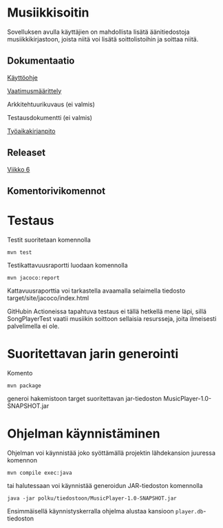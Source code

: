 Musiikkisoitin
===========

Sovelluksen avulla käyttäjien on mahdollista lisätä äänitiedostoja musiikkikirjastoon, joista niitä voi lisätä soittolistoihin ja soittaa niitä.

Dokumentaatio
------------
[Käyttöohje](documentation/user_guide.md) 

[Vaatimusmäärittely](documentation/requirement_analysis.md)

Arkkitehtuurikuvaus (ei valmis)

Testausdokumentti (ei valmis)

[Työaikakirjanpito](documentation/hours.md)

Releaset
----------

[Viikko 6](https://github.com/HoolaBoola/ot-harjoitustyo/releases/tag/viikko6)

Komentorivikomennot
----------

# Testaus

Testit suoritetaan komennolla

`mvn test`

Testikattavuusraportti luodaan komennolla

`mvn jacoco:report`

Kattavuusraporttia voi tarkastella avaamalla selaimella tiedosto target/site/jacoco/index.html

GitHubin Actioneissa tapahtuva testaus ei tällä hetkellä mene läpi, sillä SongPlayerTest vaatii musiikin soittoon sellaisia resursseja, joita ilmeisesti palvelimella ei ole.

# Suoritettavan jarin generointi

Komento

`mvn package`

generoi hakemistoon target suoritettavan jar-tiedoston MusicPlayer-1.0-SNAPSHOT.jar


# Ohjelman käynnistäminen

Ohjelman voi käynnistää joko syöttämällä projektin lähdekansion juuressa komennon

`mvn compile exec:java`

tai halutessaan voi käynnistää generoidun JAR-tiedoston komennolla

`java -jar polku/tiedostoon/MusicPlayer-1.0-SNAPSHOT.jar`

Ensimmäisellä käynnistyskerralla ohjelma alustaa kansioon `player.db`-tiedoston
